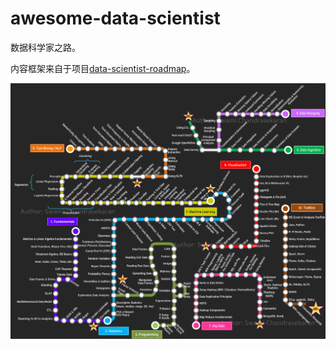 
# awesome-data-scientist

数据科学家之路。

内容框架来自于项目[data-scientist-roadmap](https://github.com/MrMimic/data-scientist-roadmap)。

![路线图](./roadmap.png)
